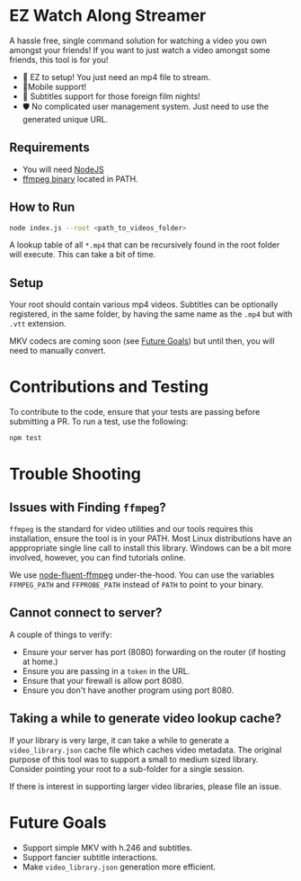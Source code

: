 # EZ Watch Along Streamer

A hassle free, single command solution for watching a video you own amongst your friends!
If you want to just watch a video amongst some friends, this tool is for you!

* 🤗 EZ to setup! You just need an mp4 file to stream.
* 📱Mobile support!
* 📜 Subtitles support for those foreign film nights!
* 🛡️ No complicated user management system. Just need to use the generated unique URL.

## Requirements

* You will need [NodeJS](https://nodejs.org/en)
* [ffmpeg binary](https://ffmpeg.org/download.html) located in PATH.

## How to Run

```bash
node index.js --root <path_to_videos_folder>
```

A lookup table of all `*.mp4` that can be recursively found in the root folder will execute.
This can take a bit of time.

## Setup

Your root should contain various mp4 videos.
Subtitles can be optionally registered, in the same folder, by having the same name as the `.mp4` but with `.vtt` extension.

MKV codecs are coming soon (see [Future Goals](#future-goals)) but until then, you will need to manually convert.

# Contributions and Testing

To contribute to the code, ensure that your tests are passing before submitting a PR.
To run a test, use the following:

```bash
npm test
```

# Trouble Shooting

## Issues with Finding `ffmpeg`?

`ffmpeg` is the standard for video utilities and our tools requires this installation, ensure the tool is in your PATH.
Most Linux distributions have an apppropriate single line call to install this library.
Windows can be a bit more involved, however, you can find tutorials online.

We use [node-fluent-ffmpeg](https://github.com/fluent-ffmpeg/node-fluent-ffmpeg) under-the-hood.
You can use the variables `FFMPEG_PATH` and `FFPROBE_PATH` instead of `PATH` to point to your binary.

## Cannot connect to server?

A couple of things to verify:

* Ensure your server has port (8080) forwarding on the router (if hosting at home.)
* Ensure you are passing in a `token` in the URL.
* Ensure that your firewall is allow port 8080.
* Ensure you don't have another program using port 8080.

## Taking a while to generate video lookup cache?

If your library is very large, it can take a while to generate a `video_library.json` cache file which caches video metadata.
The original purpose of this tool was to support a small to medium sized library. Consider pointing your root to a sub-folder for a single session.

If there is interest in supporting larger video libraries, please file an issue.


# Future Goals

* Support simple MKV with h.246 and subtitles.
* Support fancier subtitle interactions.
* Make `video_library.json` generation more efficient.
